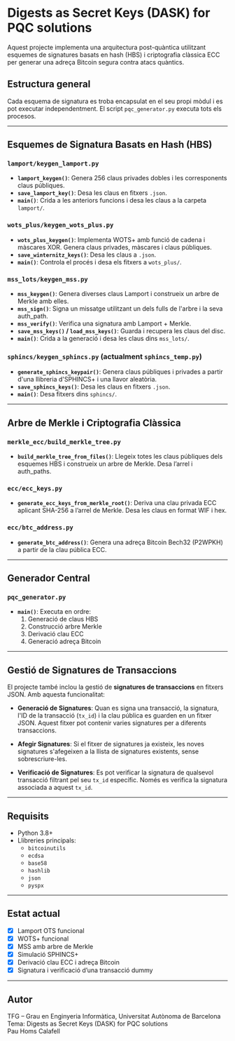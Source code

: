 # Digests as Secret Keys (DASK) for PQC solutions

Aquest projecte implementa una arquitectura post-quàntica utilitzant esquemes de signatures basats en hash (HBS) i criptografia clàssica ECC per generar una adreça Bitcoin segura contra atacs quàntics.

## Estructura general

Cada esquema de signatura es troba encapsulat en el seu propi mòdul i es pot executar independentment. El script `pqc_generator.py` executa tots els procesos.

---

## Esquemes de Signatura Basats en Hash (HBS)

### `lamport/keygen_lamport.py`

- **`lamport_keygen()`**: Genera 256 claus privades dobles i les corresponents claus públiques.
- **`save_lamport_key()`**: Desa les claus en fitxers `.json`.
- **`main()`**: Crida a les anteriors funcions i desa les claus a la carpeta `lamport/`.

### `wots_plus/keygen_wots_plus.py`

- **`wots_plus_keygen()`**: Implementa WOTS+ amb funció de cadena i màscares XOR. Genera claus privades, màscares i claus públiques.
- **`save_winternitz_keys()`**: Desa les claus a `.json`.
- **`main()`**: Controla el procés i desa els fitxers a `wots_plus/`.

### `mss_lots/keygen_mss.py`

- **`mss_keygen()`**: Genera diverses claus Lamport i construeix un arbre de Merkle amb elles.
- **`mss_sign()`**: Signa un missatge utilitzant un dels fulls de l'arbre i la seva auth_path.
- **`mss_verify()`**: Verifica una signatura amb Lamport + Merkle.
- **`save_mss_keys()` / `load_mss_keys()`**: Guarda i recupera les claus del disc.
- **`main()`**: Crida a la generació i desa les claus dins `mss_lots/`.

### `sphincs/keygen_sphincs.py` (actualment `sphincs_temp.py`)

- **`generate_sphincs_keypair()`**: Genera claus públiques i privades a partir d'una llibreria d'SPHINCS+ i una llavor aleatòria.
- **`save_sphincs_keys()`**: Desa les claus en fitxers `.json`.
- **`main()`**: Desa fitxers dins `sphincs/`.

---

## Arbre de Merkle i Criptografia Clàssica

### `merkle_ecc/build_merkle_tree.py`

- **`build_merkle_tree_from_files()`**: Llegeix totes les claus públiques dels esquemes HBS i construeix un arbre de Merkle. Desa l’arrel i auth_paths.

### `ecc/ecc_keys.py`

- **`generate_ecc_keys_from_merkle_root()`**: Deriva una clau privada ECC aplicant SHA-256 a l’arrel de Merkle. Desa les claus en format WIF i hex.

### `ecc/btc_address.py`

- **`generate_btc_address()`**: Genera una adreça Bitcoin Bech32 (P2WPKH) a partir de la clau pública ECC.

---

## Generador Central

### `pqc_generator.py`

- **`main()`**: Executa en ordre:
  1. Generació de claus HBS
  2. Construcció arbre Merkle
  3. Derivació clau ECC
  4. Generació adreça Bitcoin

---

## **Gestió de Signatures de Transaccions**

El projecte també inclou la gestió de **signatures de transaccions** en fitxers JSON. Amb aquesta funcionalitat:

- **Generació de Signatures**: Quan es signa una transacció, la signatura, l'ID de la transacció (`tx_id`) i la clau pública es guarden en un fitxer JSON. Aquest fitxer pot contenir varies signatures per a diferents transaccions.
  
- **Afegir Signatures**: Si el fitxer de signatures ja existeix, les noves signatures s'afegeixen a la llista de signatures existents, sense sobrescriure-les.

- **Verificació de Signatures**: Es pot verificar la signatura de qualsevol transacció filtrant pel seu `tx_id` específic. Només es verifica la signatura associada a aquest `tx_id`.

---

## Requisits

- Python 3.8+
- Llibreries principals:
    - `bitcoinutils`
    - `ecdsa`
    - `base58`
    - `hashlib`
    - `json`
    - `pyspx`
    
---

## Estat actual

- [x] Lamport OTS funcional
- [x] WOTS+ funcional
- [x] MSS amb arbre de Merkle
- [x] Simulació SPHINCS+
- [x] Derivació clau ECC i adreça Bitcoin
- [x] Signatura i verificació d’una transacció dummy

---

## Autor

TFG – Grau en Enginyeria Informàtica, Universitat Autònoma de Barcelona  
Tema: Digests as Secret Keys (DASK) for PQC solutions  
Pau Homs Calafell
